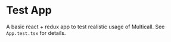 # Test App

A basic react + redux app to test realistic usage of Multicall.
See `App.test.tsx` for details.
